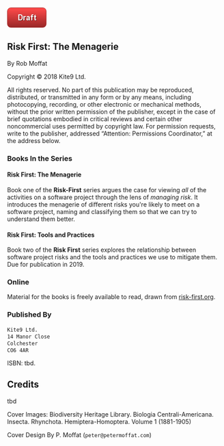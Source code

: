 ![Draft](images/state/draft.png)

## Risk First: The Menagerie
By Rob Moffat

Copyright © 2018 Kite9 Ltd.  

All rights reserved. No part of this publication may be reproduced, distributed, or transmitted in any form or by any means, including photocopying, recording, or other electronic or mechanical methods, without the prior written permission of the publisher, except in the case of brief quotations embodied in critical reviews and certain other noncommercial uses permitted by copyright law. For permission requests, write to the publisher, addressed “Attention: Permissions Coordinator,” at the address below.

### Books In the Series

#### Risk First: The Menagerie

Book one of the **Risk-First** series argues the case for viewing _all_ of the activities on a software project through the lens of _managing risk_.  It introduces the menagerie of different risks you're likely to meet on a software project, naming and classifying them so that we can try to understand them better.

#### Risk First: Tools and Practices

Book two of the **Risk First** series explores the relationship between software project risks and the tools and practices we use to mitigate them.   Due for publication in 2019.

### Online

Material for the books is freely available to read, drawn from [risk-first.org](http://risk-first.org).  

### Published By

```
Kite9 Ltd.
14 Manor Close
Colchester
CO6 4AR
```

ISBN:  tbd.

## Credits

tbd

Cover Images: Biodiversity Heritage Library. Biologia Centrali-Americana. Insecta. Rhynchota. Hemiptera-Homoptera. Volume 1 (1881-1905)

Cover Design By P. Moffat (`peter@petermoffat.com`)